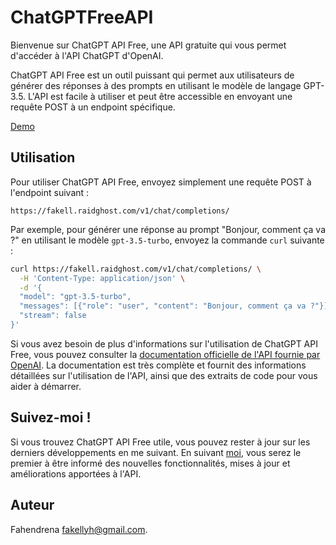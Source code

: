 # ChatGPTFreeAPI

Bienvenue sur ChatGPT API Free, une API gratuite qui vous permet d'accéder à l'API ChatGPT d'OpenAI.

ChatGPT API Free est un outil puissant qui permet aux utilisateurs de générer des réponses à des prompts en utilisant le modèle de langage GPT-3.5. L'API est facile à utiliser et peut être accessible en envoyant une requête POST à un endpoint spécifique.

[Demo](https://fakell.raidghost.com/)

## Utilisation

Pour utiliser ChatGPT API Free, envoyez simplement une requête POST à l'endpoint suivant :

```
https://fakell.raidghost.com/v1/chat/completions/
```

Par exemple, pour générer une réponse au prompt "Bonjour, comment ça va ?" en utilisant le modèle `gpt-3.5-turbo`, envoyez la commande `curl` suivante :

```sh
curl https://fakell.raidghost.com/v1/chat/completions/ \
  -H 'Content-Type: application/json' \
  -d '{
  "model": "gpt-3.5-turbo",
  "messages": [{"role": "user", "content": "Bonjour, comment ça va ?"}],
  "stream": false
}'
```

Si vous avez besoin de plus d'informations sur l'utilisation de ChatGPT API Free, vous pouvez consulter la [documentation officielle de l'API fournie par OpenAI](https://platform.openai.com/docs/api-reference/chat/create). La documentation est très complète et fournit des informations détaillées sur l'utilisation de l'API, ainsi que des extraits de code pour vous aider à démarrer.

## Suivez-moi !

Si vous trouvez ChatGPT API Free utile, vous pouvez rester à jour sur les derniers développements en me suivant. En suivant [moi](https://github.com/fakellgit), vous serez le premier à être informé des nouvelles fonctionnalités, mises à jour et améliorations apportées à l'API.

## Auteur
Fahendrena
[fakellyh@gmail.com](mailto:fakellyh@gmail.com).
